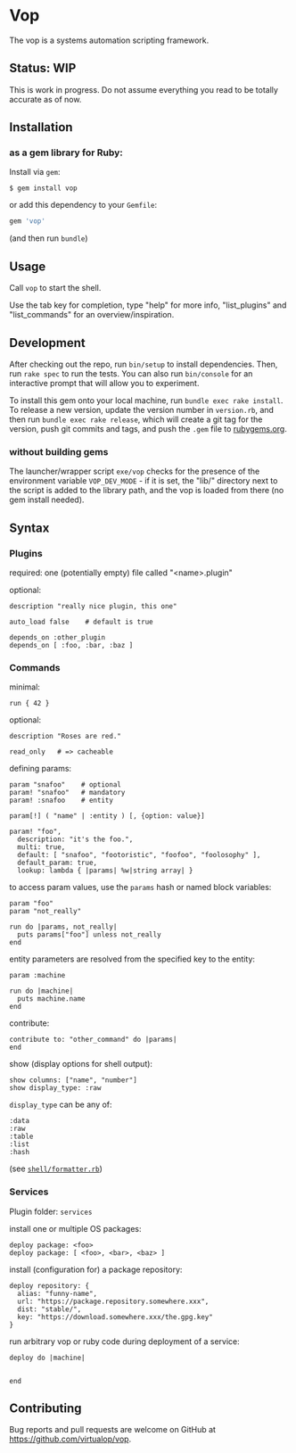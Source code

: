 # Vop

The vop is a systems automation scripting framework.

## Status: WIP

This is work in progress. Do not assume everything you read to be totally accurate as of now.

## Installation

### as a gem library for Ruby:

Install via `gem`:

    $ gem install vop

or add this dependency to your `Gemfile`:
```ruby
gem 'vop'
```

(and then run `bundle`)

## Usage

Call `vop` to start the shell.

Use the tab key for completion, type "help" for more info, "list_plugins" and "list_commands" for an overview/inspiration.

## Development

After checking out the repo, run `bin/setup` to install dependencies. Then, run `rake spec` to run the tests. You can also run `bin/console` for an interactive prompt that will allow you to experiment.

To install this gem onto your local machine, run `bundle exec rake install`. To release a new version, update the version number in `version.rb`, and then run `bundle exec rake release`, which will create a git tag for the version, push git commits and tags, and push the `.gem` file to [rubygems.org](https://rubygems.org).

### without building gems

The launcher/wrapper script `exe/vop` checks for the presence of the environment variable
`VOP_DEV_MODE` - if it is set, the "lib/" directory next to the script is added to the library
path, and the vop is loaded from there (no gem install needed).

## Syntax

### Plugins

required:
one (potentially empty) file called "&lt;name&gt;.plugin"

optional:
```
description "really nice plugin, this one"

auto_load false    # default is true

depends_on :other_plugin
depends_on [ :foo, :bar, :baz ]
```

### Commands

minimal:
```
run { 42 }
```

optional:
```
description "Roses are red."

read_only   # => cacheable
```

defining params:
```
param "snafoo"    # optional
param! "snafoo"   # mandatory
param! :snafoo    # entity

param[!] ( "name" | :entity ) [, {option: value}]

param! "foo",
  description: "it's the foo.",
  multi: true,
  default: [ "snafoo", "footoristic", "foofoo", "foolosophy" ],
  default_param: true,
  lookup: lambda { |params| %w|string array| }  
```

to access param values, use the `params` hash or named block variables:
```
param "foo"
param "not_really"

run do |params, not_really|
  puts params["foo"] unless not_really
end
```

entity parameters are resolved from the specified key to the entity:
```
param :machine

run do |machine|
  puts machine.name
end
```

contribute:
```
contribute to: "other_command" do |params|
end
```


show (display options for shell output):
```
show columns: ["name", "number"]
show display_type: :raw
```
`display_type` can be any of:
```
:data
:raw
:table
:list
:hash
```
(see [`shell/formatter.rb`](https://github.com/virtualop/vop/blob/master/lib/vop/parts/shell_formatter.rb))

### Services

Plugin folder: `services`

install one or multiple OS packages:
```
deploy package: <foo>
deploy package: [ <foo>, <bar>, <baz> ]
```

install (configuration for) a package repository:
```
deploy repository: {
  alias: "funny-name",
  url: "https://package.repository.somewhere.xxx",
  dist: "stable/",
  key: "https://download.somewhere.xxx/the.gpg.key"
}
```

run arbitrary vop or ruby code during deployment of a service:
```
deploy do |machine|


end
```

## Contributing

Bug reports and pull requests are welcome on GitHub at https://github.com/virtualop/vop.
